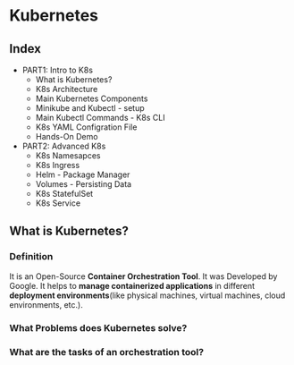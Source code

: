 # Kubernetes

## Index

- PART1: Intro to K8s
  - What is Kubernetes?
  - K8s Architecture
  - Main Kubernetes Components
  - Minikube and Kubectl - setup
  - Main Kubectl Commands - K8s CLI
  - K8s YAML Configration File
  - Hands-On Demo
- PART2: Advanced K8s
  - K8s Namesapces
  - K8s Ingress
  - Helm - Package Manager
  - Volumes - Persisting Data
  - K8s StatefulSet
  - K8s Service
  
## What is Kubernetes?

### Definition 

It is an Open-Source **Container Orchestration Tool**. 
It was Developed by Google. 
It helps to **manage containerized applications** in different **deployment environments**(like physical machines, virtual machines, cloud environments, etc.).

### What Problems does Kubernetes solve?

### What are the tasks of an orchestration tool?
